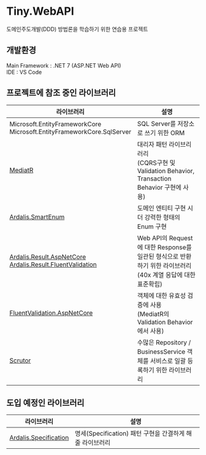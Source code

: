 # Tiny.WebAPI
도메인주도개발(DDD) 방법론을 학습하기 위한 연습용 프로젝트

## 개발환경
Main Framework : .NET 7 (ASP.NET Web API)    
IDE : VS Code

## 프로젝트에 참조 중인 라이브러리  
| 라이브러리 | 설명 |
| - | - |
| Microsoft.EntityFrameworkCore<br>Microsoft.EntityFrameworkCore.SqlServer | SQL Server를 저장소로 쓰기 위한 ORM |
| [MediatR](https://github.com/jbogard/MediatR) | 대리자 패턴 라이브리러리<br>(CQRS구현 및 Validation Behavior, Transaction Behavior 구현에 사용) |
| [Ardalis.SmartEnum](https://github.com/ardalis/SmartEnum) | 도메인 엔티티 구현 시 더 강력한 형태의 Enum 구현 |
| [Ardalis.Result.AspNetCore<br>Ardalis.Result.FluentValidation](https://github.com/ardalis/Result) | Web API의 Request에 대한 Response를 일관된 형식으로 반환하기 위한 라이브러리<br>(40x 계열 응답에 대한 표준확립) |
| [FluentValidation.AspNetCore](https://github.com/FluentValidation/FluentValidation.AspNetCore) | 객체에 대한 유효성 검증에 사용<br>(MediatR의 Validation Behavior에서 사용) |
| [Scrutor](https://github.com/khellang/Scrutor) | 수많은 Repository / BusinessService 객체를 서비스로 일괄 등록하기 위한 라이브러리 |

## 도입 예정인 라이브러리
| 라이브러리 | 설명 |
| - | - |
| [Ardalis.Specification](https://github.com/ardalis/Specification) | 명세(Specification) 패턴 구현을 간결하게 해줄 라이브러리 |

